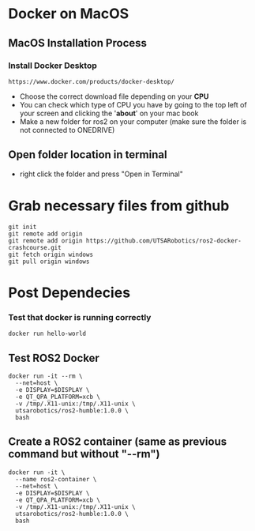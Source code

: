 # Docker on MacOS

## MacOS Installation Process
### Install Docker Desktop
```
https://www.docker.com/products/docker-desktop/
```
- Choose the correct download file depending on your **CPU**
- You can check which type of CPU you have by going to the top left of your screen and clicking the '**about**' on your mac book
- Make a new folder for ros2 on your computer (make sure the folder is not connected to ONEDRIVE)
## Open folder location in terminal
- right click the folder and press "Open in Terminal"
# Grab necessary files from github
```
git init
git remote add origin 
git remote add origin https://github.com/UTSARobotics/ros2-docker-crashcourse.git
git fetch origin windows
git pull origin windows
```
#  Post Dependecies
### Test that docker is running correctly
```
docker run hello-world
```
##  Test ROS2 Docker
```
docker run -it --rm \
  --net=host \
  -e DISPLAY=$DISPLAY \
  -e QT_QPA_PLATFORM=xcb \
  -v /tmp/.X11-unix:/tmp/.X11-unix \
  utsarobotics/ros2-humble:1.0.0 \
  bash
```
## Create a ROS2 container (same as previous command but without "--rm")
```
docker run -it \
  --name ros2-container \
  --net=host \
  -e DISPLAY=$DISPLAY \
  -e QT_QPA_PLATFORM=xcb \
  -v /tmp/.X11-unix:/tmp/.X11-unix \
  utsarobotics/ros2-humble:1.0.0 \
  bash
```
